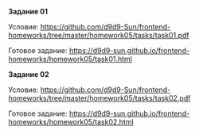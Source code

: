 **Задание 01**

Условие: https://github.com/d9d9-Sun/frontend-homeworks/tree/master/homework05/tasks/task01.pdf

Готовое задание: https://d9d9-sun.github.io/frontend-homeworks/homework05/task01.html

**Задание 02**

Условие: https://github.com/d9d9-Sun/frontend-homeworks/tree/master/homework05/tasks/task02.pdf

Готовое задание: https://d9d9-sun.github.io/frontend-homeworks/homework05/task02.html